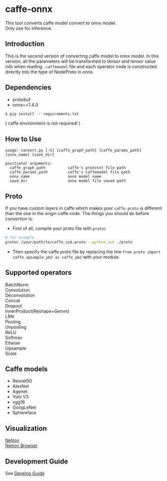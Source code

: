 # caffe-onnx
This tool converts caffe model convert to onnx model.  
Only use for inference.

## Introduction  
This is the second version of converting caffe model to onnx model. In this version, all the parameters will be transformed to tensor and tensor value info when reading `.caffemodel` file and each operator node is constructed directly into the type of NodeProto in onnx.


## Dependencies  
- protobuf  
- onnx==1.4.0    

```bash
$ pip install -r requirements.txt
```

( caffe environment is not required! )

## How to Use  
```
usage: convert.py [-h] [caffe_graph_path] [caffe_params_path] [onnx_name] [save_dir]

positional arguments:
  caffe_graph_path          caffe's prototxt file path
  caffe_params_path         caffe's caffemodel file path
  onnx_name                 onnx model name
  save_dir                  onnx model file saved path
```

## Proto
If you have custom layers in caffe which makes your `caffe.proto` is different than the one in the origin caffe code. The things you should do before convertion is:  
- First of all, compile your proto file with `protoc`
```bash
# for example
protoc /your/path/to/caffe_ssd.proto --python_out ./proto
```
- Then specify the caffe proto file by replacing the line `from proto import caffe_upsample_pb2 as caffe_pb2` with your module.
   

## Supported operators  
BatchNorm  
Convolution  
Deconvolution  
Concat  
Dropout  
InnerProduct(Reshape+Gemm)  
LRN  
Pooling  
Unpooling  
ReLU  
Softmax  
Eltwise  
Upsample  
Scale  


## Caffe models  
- Resnet50  
- AlexNet  
- Agenet  
- Yolo V3  
- vgg16  
- GoogLeNet  
- Sphereface  


## Visualization  
[Netron](https://github.com/lutzroeder/netron)  
[Netron Browser](https://lutzroeder.github.io/netron/)  


## Development Guide
See [Develop Guide](./DEVELOP_GUIDE.md)
